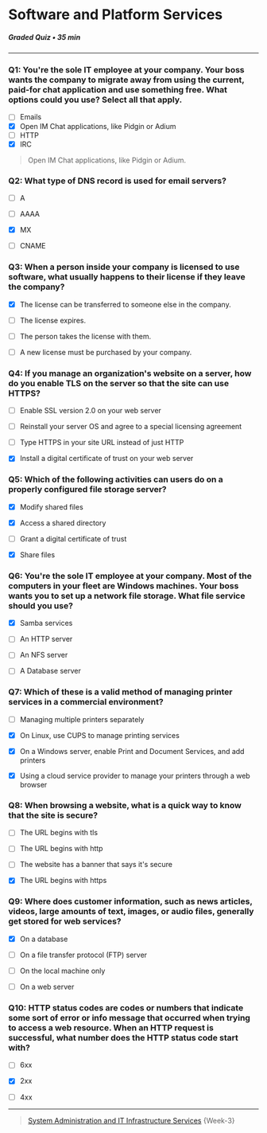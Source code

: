 # Software and Platform Services
##### Graded Quiz • 35 min
-------- 


### Q1: You're the sole IT employee at your company. Your boss wants the company to migrate away from using the current, paid-for chat application and use something free. What options could you use? Select all that apply.

- [ ] Emails
- [x] Open IM Chat applications, like Pidgin or Adium
- [ ] HTTP
- [x] IRC

> Open IM Chat applications, like Pidgin or Adium.

### Q2: What type of DNS record is used for email servers?

- [ ] A
- [ ] AAAA
- [x] MX
- [ ] CNAME


### Q3: When a person inside your company is licensed to use software, what usually happens to their license if they leave the company?

- [x] The license can be transferred to someone else in the company.
- [ ] The license expires.
- [ ] The person takes the license with them.
- [ ] A new license must be purchased by your company.


### Q4: If you manage an organization's website on a server, how do you enable TLS on the server so that the site can use HTTPS?

- [ ] Enable SSL version 2.0 on your web server
- [ ] Reinstall your server OS and agree to a special licensing agreement
- [ ] Type HTTPS in your site URL instead of just HTTP
- [x] Install a digital certificate of trust on your web server


### Q5: Which of the following activities can users do on a properly configured file storage server?

- [x] Modify shared files
- [x] Access a shared directory
- [ ] Grant a digital certificate of trust
- [x] Share files


### Q6: You're the sole IT employee at your company. Most of the computers in your fleet are Windows machines. Your boss wants you to set up a network file storage. What file service should you use?

- [x] Samba services
- [ ] An HTTP server
- [ ] An NFS server
- [ ] A Database server


### Q7: Which of these is a valid method of managing printer services in a commercial environment?

- [ ] Managing multiple printers separately
- [x] On Linux, use CUPS to manage printing services
- [x] On a Windows server, enable Print and Document Services, and add printers
- [x] Using a cloud service provider to manage your printers through a web browser


### Q8: When browsing a website, what is a quick way to know that the site is secure?

- [ ] The URL begins with tls
- [ ] The URL begins with http
- [ ] The website has a banner that says it's secure
- [x] The URL begins with https


### Q9: Where does customer information, such as news articles, videos, large amounts of text, images, or audio files, generally get stored for web services?

- [x] On a database
- [ ] On a file transfer protocol (FTP) server
- [ ] On the local machine only
- [ ] On a web server


### Q10: HTTP status codes are codes or numbers that indicate some sort of error or info message that occurred when trying to access a web resource. When an HTTP request is successful, what number does the HTTP status code start with?

- [ ] 6xx
- [x] 2xx
- [ ] 4xx 



---

> [System Administration and IT Infrastructure Services](https://www.coursera.org/learn/system-administration-it-infrastructure-services/) {Week-3} 


